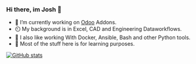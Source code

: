 ### Hi there, im Josh 👋

- 👷 I’m currently working on [Odoo](github.com/odoo/odoo) Addons.
- ⏲️ My background is in Excel, CAD and Engineering Dataworkflows. 
- 🥇 I also like working With Docker, Ansible, Bash and other Python tools. 
- 🌱 Most of the stuff here is for learning purposes.  


[![GitHub stats](https://github-readme-stats.vercel.app/api?username=joshkreud)](https://github.com/anuraghazra/github-readme-stats)

